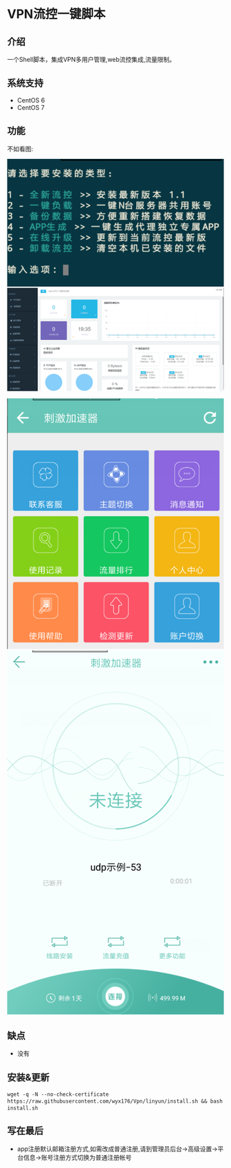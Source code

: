 # VPN流控一键脚本


## 介绍 ##

一个Shell脚本，集成VPN多用户管理,web流控集成,流量限制。

## 系统支持 ##
* CentOS 6
* CentOS 7

## 功能 ##


不如看图:

![](https://raw.githubusercontent.com/wyx176/Vpn/linyun/images/c.png) ![](https://raw.githubusercontent.com/wyx176/Vpn/linyun/images/web.png)

![](https://raw.githubusercontent.com/wyx176/Vpn/linyun/images/app1.png)![](https://raw.githubusercontent.com/wyx176/Vpn/linyun/images/app2.png)

## 缺点 ##
- 没有

## 安装&更新 ##
 <pre><code>wget -q -N --no-check-certificate https://raw.githubusercontent.com/wyx176/Vpn/linyun/install.sh && bash install.sh</code></pre>

## 写在最后 ##
- app注册默认邮箱注册方式,如需改成普通注册,请到管理员后台->高级设置->平台信息->账号注册方式切换为普通注册帐号

